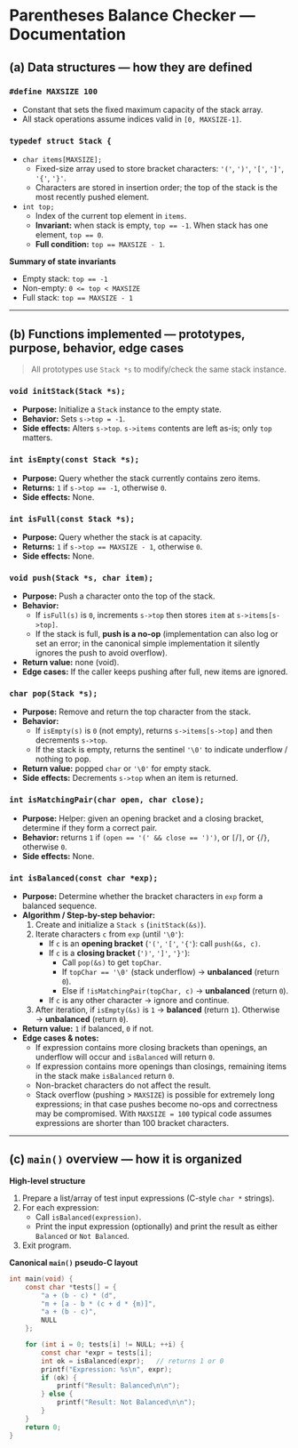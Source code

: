# Parentheses Balance Checker — Documentation

## (a) Data structures — how they are defined

### `#define MAXSIZE 100`
- Constant that sets the fixed maximum capacity of the stack array.
- All stack operations assume indices valid in `[0, MAXSIZE-1]`.

### `typedef struct Stack {`
- `char items[MAXSIZE];`  
  - Fixed-size array used to store bracket characters: `'('`, `')'`, `'['`, `']'`, `'{'`, `'}'`.
  - Characters are stored in insertion order; the top of the stack is the most recently pushed element.
- `int top;`  
  - Index of the current top element in `items`.
  - **Invariant:** when stack is empty, `top == -1`. When stack has one element, `top == 0`.
  - **Full condition:** `top == MAXSIZE - 1`.

**Summary of state invariants**
- Empty stack: `top == -1`
- Non-empty: `0 <= top < MAXSIZE`
- Full stack: `top == MAXSIZE - 1`

---

## (b) Functions implemented — prototypes, purpose, behavior, edge cases

> All prototypes use `Stack *s` to modify/check the same stack instance.

### `void initStack(Stack *s);`
- **Purpose:** Initialize a `Stack` instance to the empty state.
- **Behavior:** Sets `s->top = -1`.
- **Side effects:** Alters `s->top`. `s->items` contents are left as-is; only `top` matters.

### `int isEmpty(const Stack *s);`
- **Purpose:** Query whether the stack currently contains zero items.
- **Returns:** `1` if `s->top == -1`, otherwise `0`.
- **Side effects:** None.

### `int isFull(const Stack *s);`
- **Purpose:** Query whether the stack is at capacity.
- **Returns:** `1` if `s->top == MAXSIZE - 1`, otherwise `0`.
- **Side effects:** None.

### `void push(Stack *s, char item);`
- **Purpose:** Push a character onto the top of the stack.
- **Behavior:**  
  - If `isFull(s)` is `0`, increments `s->top` then stores `item` at `s->items[s->top]`.  
  - If the stack is full, **push is a no-op** (implementation can also log or set an error; in the canonical simple implementation it silently ignores the push to avoid overflow).
- **Return value:** none (void).
- **Edge cases:** If the caller keeps pushing after full, new items are ignored.

### `char pop(Stack *s);`
- **Purpose:** Remove and return the top character from the stack.
- **Behavior:**  
  - If `isEmpty(s)` is `0` (not empty), returns `s->items[s->top]` and then decrements `s->top`.  
  - If the stack is empty, returns the sentinel `'\0'` to indicate underflow / nothing to pop.
- **Return value:** popped `char` or `'\0'` for empty stack.
- **Side effects:** Decrements `s->top` when an item is returned.

### `int isMatchingPair(char open, char close);`
- **Purpose:** Helper: given an opening bracket and a closing bracket, determine if they form a correct pair.
- **Behavior:** returns `1` if `(open == '(' && close == ')')`, or `[`/`]`, or `{`/`}`, otherwise `0`.
- **Side effects:** None.

### `int isBalanced(const char *exp);`
- **Purpose:** Determine whether the bracket characters in `exp` form a balanced sequence.
- **Algorithm / Step-by-step behavior:**
  1. Create and initialize a `Stack s` (`initStack(&s)`).
  2. Iterate characters `c` from `exp` (until `'\0'`):
     - If `c` is an **opening bracket** (`'('`, `'['`, `'{'`): call `push(&s, c)`.
     - If `c` is a **closing bracket** (`')'`, `']'`, `'}'`):
       - Call `pop(&s)` to get `topChar`.
       - If `topChar == '\0'` (stack underflow) → **unbalanced** (return `0`).
       - Else if `!isMatchingPair(topChar, c)` → **unbalanced** (return `0`).
     - If `c` is any other character → ignore and continue.
  3. After iteration, if `isEmpty(&s)` is `1` → **balanced** (return `1`). Otherwise → **unbalanced** (return `0`).
- **Return value:** `1` if balanced, `0` if not.
- **Edge cases & notes:**
  - If expression contains more closing brackets than openings, an underflow will occur and `isBalanced` will return `0`.
  - If expression contains more openings than closings, remaining items in the stack make `isBalanced` return `0`.
  - Non-bracket characters do not affect the result.
  - Stack overflow (pushing > `MAXSIZE`) is possible for extremely long expressions; in that case pushes become no-ops and correctness may be compromised. With `MAXSIZE = 100` typical code assumes expressions are shorter than 100 bracket characters.

---

## (c) `main()` overview — how it is organized

**High-level structure**
1. Prepare a list/array of test input expressions (C-style `char *` strings).
2. For each expression:
   - Call `isBalanced(expression)`.
   - Print the input expression (optionally) and print the result as either `Balanced` or `Not Balanced`.
3. Exit program.

**Canonical `main()` pseudo-C layout**
```c
int main(void) {
    const char *tests[] = {
        "a + (b - c) * (d",
        "m + [a - b * (c + d * {m)]",
        "a + (b - c)",
        NULL
    };

    for (int i = 0; tests[i] != NULL; ++i) {
        const char *expr = tests[i];
        int ok = isBalanced(expr);   // returns 1 or 0
        printf("Expression: %s\n", expr);
        if (ok) {
            printf("Result: Balanced\n\n");
        } else {
            printf("Result: Not Balanced\n\n");
        }
    }
    return 0;
}
